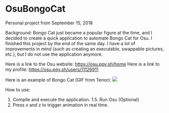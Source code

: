 # OsuBongoCat
Personal project from September ‎15, ‎2018

Background:
Bongo Cat just became a popular figure at the time, and I decided to create a quick application to automate Bongo Cat for Osu. I finished this project by the end of the same day. I have a lot of improvements in mind (such as creating an executable, swappable pictures, etc.), but I do not use the application anymore.  

Here is a link to the Osu website: https://osu.ppy.sh/home
Here is a link to my profile: https://osu.ppy.sh/users/11126911

Here is an example of Bongo Cat (GIF from Tenor):
<img src="https://tenor.com/view/bongo-cat-bongocat-meme-gif-12815911" />

How to use:
1. Compile and execute the application. 
1.5. Run Osu (Optional)
2. Press x and z to trigger animation in real time.
